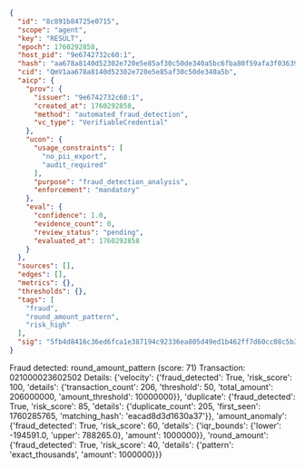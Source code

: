 ```json
{
  "id": "8c891b84725e0715",
  "scope": "agent",
  "key": "RESULT",
  "epoch": 1760292858,
  "host_pid": "9e6742732c60:1",
  "hash": "aa678a8140d52302e720e5e85af30c50de340a5bc6fba80f59afa3f0363930d5",
  "cid": "QmV1aa678a8140d52302e720e5e85af30c50de340a5b",
  "aicp": {
    "prov": {
      "issuer": "9e6742732c60:1",
      "created_at": 1760292858,
      "method": "automated_fraud_detection",
      "vc_type": "VerifiableCredential"
    },
    "ucon": {
      "usage_constraints": [
        "no_pii_export",
        "audit_required"
      ],
      "purpose": "fraud_detection_analysis",
      "enforcement": "mandatory"
    },
    "eval": {
      "confidence": 1.0,
      "evidence_count": 0,
      "review_status": "pending",
      "evaluated_at": 1760292858
    }
  },
  "sources": [],
  "edges": [],
  "metrics": {},
  "thresholds": {},
  "tags": [
    "fraud",
    "round_amount_pattern",
    "risk_high"
  ],
  "sig": "5fb4d8416c36ed6fca1e387194c92336ea805d49ed1b462ff7d60cc08c5b3561"
}
```

Fraud detected: round_amount_pattern (score: 71)
Transaction: 021000023602502
Details: {'velocity': {'fraud_detected': True, 'risk_score': 100, 'details': {'transaction_count': 206, 'threshold': 50, 'total_amount': 206000000, 'amount_threshold': 10000000}}, 'duplicate': {'fraud_detected': True, 'risk_score': 85, 'details': {'duplicate_count': 205, 'first_seen': 1760285765, 'matching_hash': 'eacad8d3d1630a37'}}, 'amount_anomaly': {'fraud_detected': True, 'risk_score': 60, 'details': {'iqr_bounds': {'lower': -194591.0, 'upper': 788265.0}, 'amount': 1000000}}, 'round_amount': {'fraud_detected': True, 'risk_score': 40, 'details': {'pattern': 'exact_thousands', 'amount': 1000000}}}